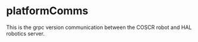 # platformComms

This is the grpc version communication between the COSCR robot and HAL robotics server.